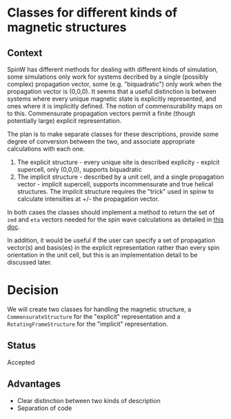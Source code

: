 # Classes for different kinds of magnetic structures

## Context

SpinW has different methods for dealing with different kinds of simulation, some simulations only work for systems decribed by a single (possibly complex) propagation vector, some (e.g. "biquadratic") only work
when the propagation vector is (0,0,0). It seems that a useful distinction is between systems where every unique magnetic state is explicitly represented, and ones where it is implicitly defined. 
The notion of commensurability maps on to this. Commensurate propagation vectors permit a finite (though potentially large) explicit representation.

The plan is to make separate classes for these descriptions, provide some degree of conversion between the two, and associate appropriate calculations with each one.
1) The explicit structure - every unique site is described explicity - explcit supercell, only (0,0,0), supports biquadratic
2) The implicit structure - described by a unit cell, and a single propagation vector - implicit supercell, supports incommensurate and true helical structures. The impilcit structure requires the "trick" used in spinw to calculate intensities at +/- the propagation vector.

In both cases the classes should implement a method to return the set of `zed` and `eta` vectors needed for the spin wave calculations as detailed in [this doc](../design/001_linear_spinwave_theory.md#local-spin-directions).

In addition, it would be useful if the user can specify a set of propagation vector(s) and basis(es) in the explicit representation rather than every spin orientation in the unit cell, but this is an implementation detail to be discussed later.

# Decision

We will create two classes for handling the magnetic structure, a `CommensurateStructure` for the "explicit" representation and a `RotatingFrameStructure` for the "implicit" representation.

## Status

Accepted

## Advantages

* Clear distinction between two kinds of description
* Separation of code
